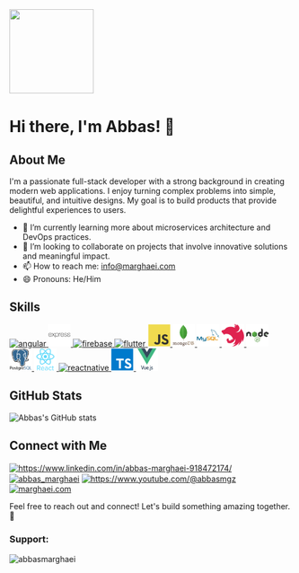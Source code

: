 
<img src="https://oiomain.s3.amazonaws.com/20a1ad10-f0fe-11ee-a4ca-1962a7ef6b1a?AWSAccessKeyId=AKIAVRLLRLAWNIKWQ47Q&Expires=1719241307&Signature=5kUDriNLfUn1tVQ215QswXJh%2FXQ%3D" width="150px" height="150px">

# Hi there, I'm Abbas! 👋

## About Me
I'm a passionate full-stack developer with a strong background in creating modern web applications. I enjoy turning complex problems into simple, beautiful, and intuitive designs. My goal is to build products that provide delightful experiences to users.
- 🌱 I’m currently learning more about microservices architecture and DevOps practices.
- 👯 I’m looking to collaborate on projects that involve innovative solutions and meaningful impact.
- 📫 How to reach me: [info@marghaei.com](mailto:info@marghaei.com)
- 😄 Pronouns: He/Him

## Skills
<p align="left"> <a href="https://angular.io" target="_blank" rel="noreferrer"> <img
            src="https://angular.io/assets/images/logos/angular/angular.svg" alt="angular" width="40" height="40" />
    </a> <a href="https://expressjs.com" target="_blank" rel="noreferrer"> <img
            src="https://raw.githubusercontent.com/devicons/devicon/master/icons/express/express-original-wordmark.svg"
            alt="express" width="40" height="40" /> </a> <a href="https://firebase.google.com/" target="_blank"
        rel="noreferrer"> <img src="https://www.vectorlogo.zone/logos/firebase/firebase-icon.svg" alt="firebase"
            width="40" height="40" /> </a> <a href="https://flutter.dev" target="_blank" rel="noreferrer"> <img
            src="https://www.vectorlogo.zone/logos/flutterio/flutterio-icon.svg" alt="flutter" width="40" height="40" />
    </a> <a href="https://developer.mozilla.org/en-US/docs/Web/JavaScript" target="_blank" rel="noreferrer"> <img
            src="https://raw.githubusercontent.com/devicons/devicon/master/icons/javascript/javascript-original.svg"
            alt="javascript" width="40" height="40" /> </a> <a href="https://www.mongodb.com/" target="_blank"
        rel="noreferrer"> <img
            src="https://raw.githubusercontent.com/devicons/devicon/master/icons/mongodb/mongodb-original-wordmark.svg"
            alt="mongodb" width="40" height="40" /> </a> <a href="https://www.mysql.com/" target="_blank"
        rel="noreferrer"> <img
            src="https://raw.githubusercontent.com/devicons/devicon/master/icons/mysql/mysql-original-wordmark.svg"
            alt="mysql" width="40" height="40" /> </a> <a href="https://nestjs.com/" target="_blank" rel="noreferrer">
        <img src="https://raw.githubusercontent.com/devicons/devicon/master/icons/nestjs/nestjs-plain.svg" alt="nestjs"
            width="40" height="40" /> </a> <a href="https://nodejs.org" target="_blank" rel="noreferrer"> <img
            src="https://raw.githubusercontent.com/devicons/devicon/master/icons/nodejs/nodejs-original-wordmark.svg"
            alt="nodejs" width="40" height="40" /> </a> <a href="https://www.postgresql.org" target="_blank"
        rel="noreferrer"> <img
            src="https://raw.githubusercontent.com/devicons/devicon/master/icons/postgresql/postgresql-original-wordmark.svg"
            alt="postgresql" width="40" height="40" /> </a> <a href="https://reactjs.org/" target="_blank"
        rel="noreferrer"> <img
            src="https://raw.githubusercontent.com/devicons/devicon/master/icons/react/react-original-wordmark.svg"
            alt="react" width="40" height="40" /> </a> <a href="https://reactnative.dev/" target="_blank"
        rel="noreferrer"> <img src="https://reactnative.dev/img/header_logo.svg" alt="reactnative" width="40"
            height="40" /> </a> <a href="https://www.typescriptlang.org/" target="_blank" rel="noreferrer"> <img
            src="https://raw.githubusercontent.com/devicons/devicon/master/icons/typescript/typescript-original.svg"
            alt="typescript" width="40" height="40" /> </a> <a href="https://vuejs.org/" target="_blank"
        rel="noreferrer"> <img
            src="https://raw.githubusercontent.com/devicons/devicon/master/icons/vuejs/vuejs-original-wordmark.svg"
            alt="vuejs" width="40" height="40" /> </a> </p>

## GitHub Stats
![Abbas's GitHub stats](https://github-readme-stats.vercel.app/api?username=yourusername&show_icons=true&theme=radical)

## Connect with Me
<p align="left">
    <a href="https://linkedin.com/in/https://www.linkedin.com/in/abbas-marghaei-918472174/" target="blank"><img
            align="center"
            src="https://raw.githubusercontent.com/rahuldkjain/github-profile-readme-generator/master/src/images/icons/Social/linked-in-alt.svg"
            alt="https://www.linkedin.com/in/abbas-marghaei-918472174/" height="30" width="40" /></a>
    <a href="https://instagram.com/abbas_marghaei" target="blank"><img align="center"
            src="https://raw.githubusercontent.com/rahuldkjain/github-profile-readme-generator/master/src/images/icons/Social/instagram.svg"
            alt="abbas_marghaei" height="30" width="40" /></a>
    <a href="https://www.youtube.com/c/https://www.youtube.com/@abbasmgz" target="blank"><img align="center"
            src="https://raw.githubusercontent.com/rahuldkjain/github-profile-readme-generator/master/src/images/icons/Social/youtube.svg"
            alt="https://www.youtube.com/@abbasmgz" height="30" width="40" /></a>
    <a href="/marghaei.com" target="blank"><img align="center"
            src="https://raw.githubusercontent.com/rahuldkjain/github-profile-readme-generator/master/src/images/icons/Social/rss.svg"
            alt="marghaei.com" height="30" width="40" /></a>
</p>

Feel free to reach out and connect! Let's build something amazing together. 🚀

<h3 align="left">Support:</h3>
<p><a href="https://www.buymeacoffee.com/abbasmarghaei"> <img align="left"
            src="https://cdn.buymeacoffee.com/buttons/v2/default-yellow.png" height="50" width="210"
            alt="abbasmarghaei" /></a></p><br><br>






